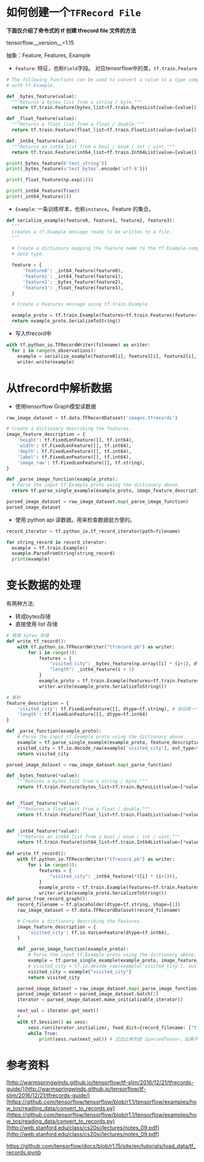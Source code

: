 # 如何创建一个`TFRecord File`
**下面仅介绍了命令式的 tf 创建 tfrecord file 文件的方法**


tensorflow.\_\_version\_\_=1.15

抽象：Feature, Features, Example
* `Feature`: 特征，也称`Field`字段。 对应tensorflow中的类，`tf.train.Feature`
```python
# The following functions can be used to convert a value to a type compatible
# with tf.Example.

def _bytes_feature(value):
  """Returns a bytes_list from a string / byte."""
  return tf.train.Feature(bytes_list=tf.train.BytesList(value=[value]))

def _float_feature(value):
  """Returns a float_list from a float / double."""
  return tf.train.Feature(float_list=tf.train.FloatList(value=[value]))

def _int64_feature(value):
  """Returns an int64_list from a bool / enum / int / uint."""
  return tf.train.Feature(int64_list=tf.train.Int64List(value=[value]))

print(_bytes_feature(b'test_string'))
print(_bytes_feature(u'test_bytes'.encode('utf-8')))

print(_float_feature(np.exp(1)))

print(_int64_feature(True))
print(_int64_feature(1))
```
* `Example`: 一条训练样本，也称`instance`。Feature 的集合。
```python
def serialize_example(feature0, feature1, feature2, feature3):
  """
  Creates a tf.Example message ready to be written to a file.
  """

  # Create a dictionary mapping the feature name to the tf.Example-compatible
  # data type.

  feature = {
      'feature0': _int64_feature(feature0),
      'feature1': _int64_feature(feature1),
      'feature2': _bytes_feature(feature2),
      'feature3': _float_feature(feature3),
  }

  # Create a Features message using tf.train.Example.

  example_proto = tf.train.Example(features=tf.train.Features(feature=feature))
  return example_proto.SerializeToString()
```

* 写入tfrecord中
```python
with tf.python_io.TFRecordWriter(filename) as writer:
  for i in range(n_observations):
    example = serialize_example(feature0[i], feature1[i], feature2[i], feature3[i])
    writer.write(example)
```

# 从tfrecord中解析数据
* 使用tensorflow Graph模型读数据
```python
raw_image_dataset = tf.data.TFRecordDataset('images.tfrecords')

# Create a dictionary describing the features.
image_feature_description = {
    'height': tf.FixedLenFeature([], tf.int64),
    'width': tf.FixedLenFeature([], tf.int64),
    'depth': tf.FixedLenFeature([], tf.int64),
    'label': tf.FixedLenFeature([], tf.int64),
    'image_raw': tf.FixedLenFeature([], tf.string),
}

def _parse_image_function(example_proto):
  # Parse the input tf.Example proto using the dictionary above.
  return tf.parse_single_example(example_proto, image_feature_description)

parsed_image_dataset = raw_image_dataset.map(_parse_image_function)
parsed_image_dataset
```

* 使用 python api 读数据。用来检查数据挺方便的。
```python
record_iterator = tf.python_io.tf_record_iterator(path=filename)

for string_record in record_iterator:
  example = tf.train.Example()
  example.ParseFromString(string_record)
  print(example)
```

# 变长数据的处理
有两种方法:
* 转成bytes存储
* 直接使用 list 存储
```python
# 使用 bytes 存储
def write_tf_record():
    with tf.python_io.TFRecordWriter("tfrecord.pb") as writer:
        for i in range(3):
            features = {
                "visited_city": _bytes_feature(np.array([i] * (i+1), dtype=np.int64).tostring()), # 这个 tostring 是重点。
                "length": _int64_feature(i + 1)
            }
            example_proto = tf.train.Example(features=tf.train.Features(feature=features))
            writer.write(example_proto.SerializeToString())

# 解析
feature_description = {
    'visited_city': tf.FixedLenFeature([], dtype=tf.string), # 依旧是一个 FixedLenFeature
    'length': tf.FixedLenFeature([], dtype=tf.int64)
}

def _parse_function(example_proto):
    # Parse the input tf.Example proto using the dictionary above.
    example = tf.parse_single_example(example_proto, feature_description)
    visited_city = tf.io.decode_raw(example['visited_city'], out_type=tf.int64) # decode_raw 可将 string 之前的数据还原！
    return visited_city

parsed_image_dataset = raw_image_dataset.map(_parse_function)
```

```python
def _bytes_feature(*value):
    """Returns a bytes_list from a string / byte."""
    return tf.train.Feature(bytes_list=tf.train.BytesList(value=[*value]))


def _float_feature(*value):
    """Returns a float_list from a float / double."""
    return tf.train.Feature(float_list=tf.train.FloatList(value=[*value]))


def _int64_feature(*value):
    """Returns an int64_list from a bool / enum / int / uint."""
    return tf.train.Feature(int64_list=tf.train.Int64List(value=[*value]))
    
def write_tf_record():
    with tf.python_io.TFRecordWriter("tfrecord.pb") as writer:
        for i in range(3):
            features = {
                "visited_city": _int64_feature(*([i] * (i+1))),
            }
            example_proto = tf.train.Example(features=tf.train.Features(feature=features))
            writer.write(example_proto.SerializeToString())
def parse_from_record_graph():
    record_filename = tf.placeholder(dtype=tf.string, shape=[1])
    raw_image_dataset = tf.data.TFRecordDataset(record_filename)

    # Create a dictionary describing the features.
    image_feature_description = {
        'visited_city': tf.io.VarLenFeature(dtype=tf.int64),
    }

    def _parse_image_function(example_proto):
        # Parse the input tf.Example proto using the dictionary above.
        example = tf.parse_single_example(example_proto, image_feature_description)
        # visited_city = tf.io.decode_raw(example['visited_city'], out_type=tf.int64)
        visited_city = example["visited_city"]
        return visited_city

    parsed_image_dataset = raw_image_dataset.map(_parse_image_function)
    parsed_image_dataset = parsed_image_dataset.batch(1)
    iterator = parsed_image_dataset.make_initializable_iterator()

    next_val = iterator.get_next()
    #
    with tf.Session() as sess:
        sess.run(iterator.initializer, feed_dict={record_filename: ["tfrecord.pb"]})
        while True:
            print(sess.run(next_val)) # 这边出来的是 SparsedTensor。如果不想使用 SparseTensor，可以使用第一种方式。
```

# 参考资料
[http://warmspringwinds.github.io/tensorflow/tf-slim/2016/12/21/tfrecords-guide/](http://warmspringwinds.github.io/tensorflow/tf-slim/2016/12/21/tfrecords-guide/)
[https://github.com/tensorflow/tensorflow/blob/r1.1/tensorflow/examples/how_tos/reading_data/convert_to_records.py](https://github.com/tensorflow/tensorflow/blob/r1.1/tensorflow/examples/how_tos/reading_data/convert_to_records.py)
[http://web.stanford.edu/class/cs20si/lectures/notes_09.pdf](http://web.stanford.edu/class/cs20si/lectures/notes_09.pdf)

https://github.com/tensorflow/docs/blob/r1.15/site/en/tutorials/load_data/tf_records.ipynb
